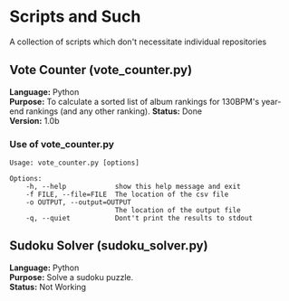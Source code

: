 # Scripts and Such

A collection of scripts which don't necessitate individual repositories

## Vote Counter (vote_counter.py)

**Language:** Python  
**Purpose:** To calculate a sorted list of album rankings for 130BPM's year-end
rankings (and any other ranking).
**Status:** Done  
**Version:** 1.0b

### Use of vote_counter.py

	Usage: vote_counter.py [options]  
  
	Options:  
 		-h, --help            show this help message and exit  
		-f FILE, --file=FILE  The location of the csv file  
  		-o OUTPUT, --output=OUTPUT  
                        	  The location of the output file  
  		-q, --quiet           Dont't print the results to stdout  


## Sudoku Solver (sudoku_solver.py)

**Language:** Python  
**Purpose:** Solve a sudoku puzzle.  
**Status:** Not Working 
